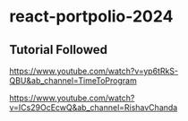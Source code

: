 # react-portpolio-2024


## Tutorial Followed
https://www.youtube.com/watch?v=yp6tRkS-QBU&ab_channel=TimeToProgram


https://www.youtube.com/watch?v=ICs29OcEcwQ&ab_channel=RishavChanda